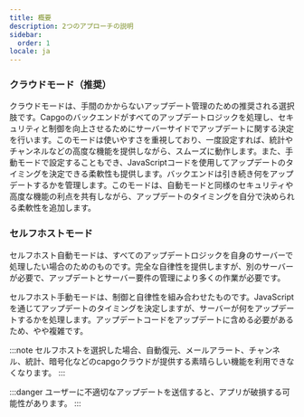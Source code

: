 ```yaml
---
title: 概要
description: 2つのアプローチの説明
sidebar:
  order: 1
locale: ja
---
```


### クラウドモード（推奨）
クラウドモードは、手間のかからないアップデート管理のための推奨される選択肢です。Capgoのバックエンドがすべてのアップデートロジックを処理し、セキュリティと制御を向上させるためにサーバーサイドでアップデートに関する決定を行います。このモードは使いやすさを重視しており、一度設定すれば、統計やチャンネルなどの高度な機能を提供しながら、スムーズに動作します。また、手動モードで設定することもでき、JavaScriptコードを使用してアップデートのタイミングを決定できる柔軟性も提供します。バックエンドは引き続き何をアップデートするかを管理します。このモードは、自動モードと同様のセキュリティや高度な機能の利点を共有しながら、アップデートのタイミングを自分で決められる柔軟性を追加します。

### セルフホストモード

セルフホスト自動モードは、すべてのアップデートロジックを自身のサーバーで処理したい場合のためのものです。完全な自律性を提供しますが、別のサーバーが必要で、アップデートとサーバー要件の管理により多くの作業が必要です。

セルフホスト手動モードは、制御と自律性を組み合わせたものです。JavaScriptを通じてアップデートのタイミングを決定しますが、サーバーが何をアップデートするかを処理します。アップデートコードをアップデートに含める必要があるため、やや複雑です。

:::note 
セルフホストを選択した場合、自動復元、メールアラート、チャンネル、統計、暗号化などのcapgoクラウドが提供する素晴らしい機能を利用できなくなります。
:::

:::danger
ユーザーに不適切なアップデートを送信すると、アプリが破損する可能性があります。
:::